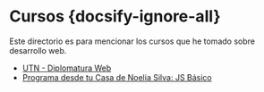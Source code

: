 # Cursos {docsify-ignore-all}

Este directorio es para mencionar los cursos que he tomado sobre desarrollo web.

- [UTN - Diplomatura Web](/curso/utn/dw/)
- [Programa desde tu Casa de Noelia Silva: JS Básico](/curso/ns/)
